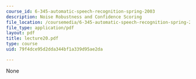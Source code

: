 ```yaml
---
course_id: 6-345-automatic-speech-recognition-spring-2003
description: Noise Robustness and Confidence Scoring
file_location: /coursemedia/6-345-automatic-speech-recognition-spring-2003/79f4dce95d2dda344bf1a339d95ae2da_lecture20.pdf
file_type: application/pdf
layout: pdf
title: lecture20.pdf
type: course
uid: 79f4dce95d2dda344bf1a339d95ae2da

---
```

None